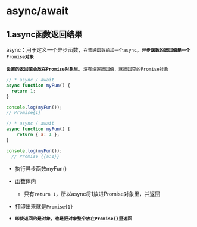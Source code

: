 # async/await

## 1.async函数返回结果

async：用于定义一个异步函数，`在普通函数前加一个async`。**`异步函数的返回值是一个Promise对象`**

**`设置的返回值会放在Promise对象里`**。`没有设置返回值，就返回空的Promise对象`

``` javascript
// * async / await
async function myFun() {
  return 1;
}

console.log(myFun());
// Promise{1}

// * async / await
async function myFun() {
    return { a: 1 };
}

console.log(myFun());
  // Promise {{a:1}}
```

- 执行异步函数myFun()
- 函数体内
  - 只有`return 1`，所以async将1放进Promise对象里，并返回
- 打印出来就是`Promise{1}`

- **`即使返回的是对象，也是把对象整个放在Promise{}里返回`**